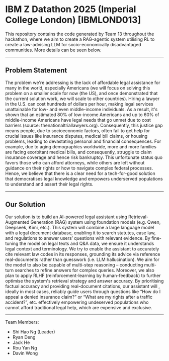 # IBM Z Datathon 2025 (Imperial College London) [IBMLOND013]

This repository contains the code generated by Team 13 throughout the hackathon, where we aim to create a RAG-agentic system utilising RL to create a law-advising LLM for socio-economically disadvantaged communities. More details can be seen below.

---
## Problem Statement

The problem we're addressing is the lack of affordable legal assistance for many in the world, especially Americans (we will focus on solving this problem on a smaller scale for now (the US), and once demonstrated that the current solution work, we will scale to other countries). Hiring a lawyer in the U.S. can cost hundreds of dollars per hour, making legal services unattainable for low- and even middle-income individuals. As a result, it's shown that an estimated 80% of low-income Americans and up to 60% of middle-income Americans have legal needs that go unmet due to cost barriers (source: thenationaltriallawyers.org). Consequently, this justice gap means people, due to socioeconomic factors, often fail to get help for crucial issues like insurance disputes, medical bill claims, or housing problems, leading to devastating personal and financial consequences. For example, due to aging demographics worldwide, more and more families are facing exorbitant medical bills, and consequently, struggle to claim insurance coverage and hence risk bankruptcy. This unfortunate status quo favors those who can afford attorneys, while others are left without guidance on their rights or how to navigate complex federal processes. Hence, we believe that there is a clear need for a tech-for-good solution that democratises legal knowledge and empowers underserved populations to understand and assert their legal rights.

---
## Our Solution

Our solution is to build an AI-powered legal assistant using Retrieval-Augmented Generation (RAG) system using foundation models (e.g. Qwen, Deepseek, Kimi, etc.). This system will combine a large language model with a legal document database, enabling it to search statutes, case law, and regulations to answer users’ questions with relevant evidence. By fine-tuning the model on legal texts and Q&A data, we ensure it understands legal context and terminology. We try to enable the assistant to accurately cite relevant law codes in its responses, grounding its advice via reference real-documents rather than guesswork (i.e. LLM hallucination). We aim for the model to also be capable of multi-step reasoning – conducting multi-turn searches to refine answers for complex queries. Moreover, we also plan to apply RLHF (reinforcement-learning by human-feedback) to further optimise the system's retrieval strategy and answer accuracy. By prioritising factual accuracy and providing real-document citations, our assistant will , ideally in most cases, reliably guide users through questions like “How do I appeal a denied insurance claim?” or “What are my rights after a traffic accident?”, etc. effectively empowering undeserved populations who cannot afford traditional legal help, which are expensive and exclusive.

---

Team Members:
- Shi Hao Ng (Leader)
- Ryan Deng
- Jack He
- Rou Yan Ng
- Davin Wong



